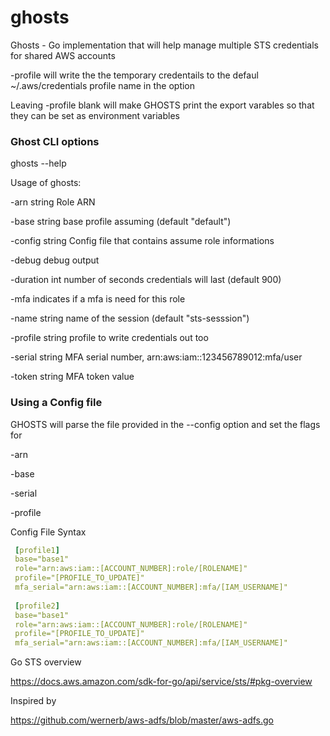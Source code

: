 # ghosts
Ghosts - Go implementation that will help manage multiple STS credentials for shared AWS accounts

-profile will write the the temporary credentails to the defaul ~/.aws/credentials profile name in the option


Leaving -profile blank will make GHOSTS print the export varables so that they can be set as environment variables

### Ghost CLI options
ghosts --help

Usage of ghosts:

  -arn string Role ARN

  -base string base profile assuming (default "default")

  -config string  Config file that contains assume role informations

  -debug debug output

  -duration int number of seconds credentials will last (default 900)

  -mfa indicates if a mfa is need for this role

  -name string name of the session (default "sts-sesssion")

  -profile string profile to write credentials out too

  -serial string MFA serial number, arn:aws:iam::123456789012:mfa/user

  -token string MFA token value

    	
    	
 ### Using a Config file
 
 GHOSTS will parse the file provided in the --config option and set the flags for 
 
  -arn 
     	
  -base 
   
  -serial 
      	
  -profile
 
 Config File Syntax
 
~~~YAML
 [profile1]
 base="base1"
 role="arn:aws:iam::[ACCOUNT_NUMBER]:role/[ROLENAME]"
 profile="[PROFILE_TO_UPDATE]"
 mfa_serial="arn:aws:iam::[ACCOUNT_NUMBER]:mfa/[IAM_USERNAME]"
 
 [profile2]
 base="base1"
 role="arn:aws:iam::[ACCOUNT_NUMBER]:role/[ROLENAME]"
 profile="[PROFILE_TO_UPDATE]"
 mfa_serial="arn:aws:iam::[ACCOUNT_NUMBER]:mfa/[IAM_USERNAME]"
~~~
 
 Go STS overview
 
 https://docs.aws.amazon.com/sdk-for-go/api/service/sts/#pkg-overview
 
 Inspired by 
 
 https://github.com/wernerb/aws-adfs/blob/master/aws-adfs.go
 
 